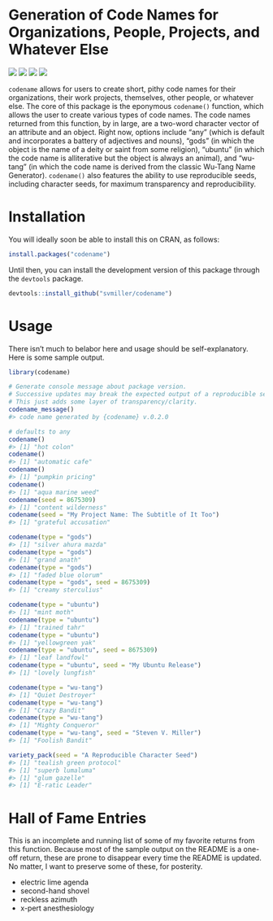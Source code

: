 
# Generation of Code Names for Organizations, People, Projects, and Whatever Else

[![](https://www.r-pkg.org/badges/version/codename?color=green)](https://cran.r-project.org/package=codename)
[![](http://cranlogs.r-pkg.org/badges/grand-total/codename?color=green)](https://cran.r-project.org/package=codename)
[![](http://cranlogs.r-pkg.org/badges/last-month/codename?color=green)](https://cran.r-project.org/package=codename)
[![](http://cranlogs.r-pkg.org/badges/last-week/codename?color=green)](https://cran.r-project.org/package=codename)

`codename` allows for users to create short, pithy code names for their
organizations, their work projects, themselves, other people, or
whatever else. The core of this package is the eponymous `codename()`
function, which allows the user to create various types of code names.
The code names returned from this function, by in large, are a two-word
character vector of an attribute and an object. Right now, options
include “any” (which is default and incorporates a battery of adjectives
and nouns), “gods” (in which the object is the name of a deity or saint
from some religion), “ubuntu” (in which the code name is alliterative
but the object is always an animal), and “wu-tang” (in which the code
name is derived from the classic Wu-Tang Name Generator). `codename()`
also features the ability to use reproducible seeds, including character
seeds, for maximum transparency and reproducibility.

# Installation

You will ideally soon be able to install this on CRAN, as follows:

``` r
install.packages("codename")
```

Until then, you can install the development version of this package
through the `devtools` package.

``` r
devtools::install_github("svmiller/codename")
```

# Usage

There isn’t much to belabor here and usage should be self-explanatory.
Here is some sample output.

``` r
library(codename)

# Generate console message about package version.
# Successive updates may break the expected output of a reproducible seed.
# This just adds some layer of transparency/clarity.
codename_message()
#> code name generated by {codename} v.0.2.0

# defaults to any
codename()
#> [1] "hot colon"
codename()
#> [1] "automatic cafe"
codename()
#> [1] "pumpkin pricing"
codename()
#> [1] "aqua marine weed"
codename(seed = 8675309)
#> [1] "content wilderness"
codename(seed = "My Project Name: The Subtitle of It Too")
#> [1] "grateful accusation"

codename(type = "gods")
#> [1] "silver ahura mazda"
codename(type = "gods")
#> [1] "grand anath"
codename(type = "gods")
#> [1] "faded blue olorum"
codename(type = "gods", seed = 8675309)
#> [1] "creamy sterculius"

codename(type = "ubuntu")
#> [1] "mint moth"
codename(type = "ubuntu")
#> [1] "trained tahr"
codename(type = "ubuntu")
#> [1] "yellowgreen yak"
codename(type = "ubuntu", seed = 8675309)
#> [1] "leaf landfowl"
codename(type = "ubuntu", seed = "My Ubuntu Release")
#> [1] "lovely lungfish"

codename(type = "wu-tang")
#> [1] "Quiet Destroyer"
codename(type = "wu-tang")
#> [1] "Crazy Bandit"
codename(type = "wu-tang")
#> [1] "Mighty Conqueror"
codename(type = "wu-tang", seed = "Steven V. Miller")
#> [1] "Foolish Bandit"

variety_pack(seed = "A Reproducible Character Seed")
#> [1] "tealish green protocol"
#> [1] "superb lumaluma"
#> [1] "glum gazelle"
#> [1] "E-ratic Leader"
```

# Hall of Fame Entries

This is an incomplete and running list of some of my favorite returns
from this function. Because most of the sample output on the README is a
one-off return, these are prone to disappear every time the README is
updated. No matter, I want to preserve some of these, for posterity.

-   electric lime agenda
-   second-hand shovel
-   reckless azimuth
-   x-pert anesthesiology
